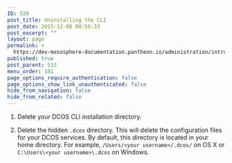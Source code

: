 ```yaml
---
ID: 520
post_title: Uninstalling the CLI
post_date: 2015-12-08 08:56:33
post_excerpt: ""
layout: page
permalink: >
  https://dev-mesosphere-documentation.pantheon.io/administration/introcli/removecli/
published: true
post_parent: 533
menu_order: 101
page_options_require_authentication: false
page_options_show_link_unauthenticated: false
hide_from_navigation: false
hide_from_related: false
---
```

1.  Delete your DCOS CLI installation directory.

2.  Delete the hidden `.dcos` directory. This will delete the configuration files for your DCOS services. By default, this directory is located in your home directory. For example, `/Users/<your username>/.dcos/` on OS X or `C:\Users\<your username>\.dcos` on Windows.